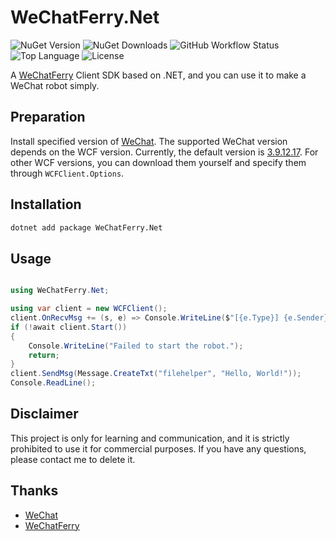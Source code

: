 # WeChatFerry.Net

![NuGet Version](https://img.shields.io/nuget/vpre/WeChatFerry.Net)
![NuGet Downloads](https://img.shields.io/nuget/dt/WeChatFerry.Net)
![GitHub Workflow Status](https://img.shields.io/github/actions/workflow/status/SilkageNet/WeChatFerry.Net/release-nuget.yml)
![Top Language](https://img.shields.io/github/languages/top/SilkageNet/WeChatFerry.Net)
![License](https://img.shields.io/github/license/SilkageNet/WeChatFerry.Net)

A [WeChatFerry](https://github.com/lich0821/WeChatFerry) Client SDK based on .NET, and you can use it to make a WeChat robot simply.

## Preparation

Install specified version of [WeChat](https://www.wechat.com/). The supported WeChat version depends on the WCF version. Currently, the default version is [3.9.12.17](https://github.com/lich0821/WeChatFerry/releases/download/v39.4.2/WeChatSetup-3.9.12.17.exe). For other WCF versions, you can download them yourself and specify them through `WCFClient.Options`.

## Installation

```bash
dotnet add package WeChatFerry.Net
```

## Usage

```csharp

using WeChatFerry.Net;

using var client = new WCFClient();
client.OnRecvMsg += (s, e) => Console.WriteLine($"[{e.Type}] {e.Sender}:{e.Content}");
if (!await client.Start())
{
    Console.WriteLine("Failed to start the robot.");
    return;
}
client.SendMsg(Message.CreateTxt("filehelper", "Hello, World!"));
Console.ReadLine();

```

## Disclaimer

This project is only for learning and communication, and it is strictly prohibited to use it for commercial purposes. If you have any questions, please contact me to delete it.

## Thanks

- [WeChat](https://www.wechat.com/)
- [WeChatFerry](https://github.com/lich0821/WeChatFerry)
